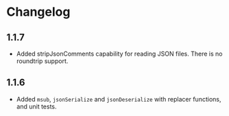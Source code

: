 # Changelog

## 1.1.7

- Added stripJsonComments capability for reading JSON files. There is no roundtrip support.

## 1.1.6

- Added `msub`, `jsonSerialize` and `jsonDeserialize` with replacer functions, and unit tests.
